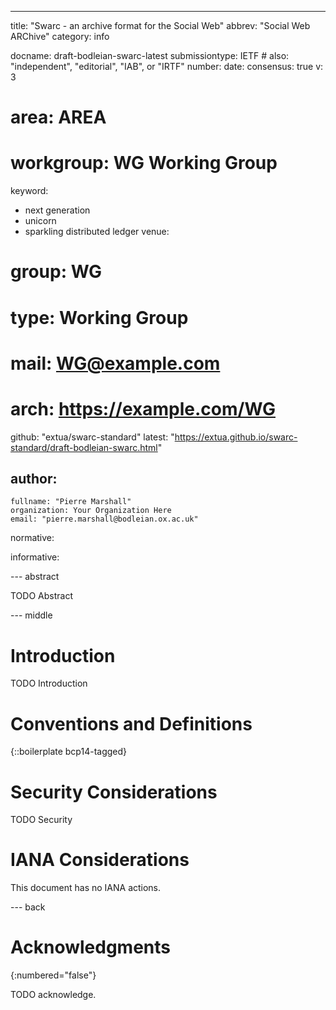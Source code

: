 ---
title: "Swarc - an archive format for the Social Web"
abbrev: "Social Web ARChive"
category: info

docname: draft-bodleian-swarc-latest
submissiontype: IETF  # also: "independent", "editorial", "IAB", or "IRTF"
number:
date:
consensus: true
v: 3
# area: AREA
# workgroup: WG Working Group
keyword:
 - next generation
 - unicorn
 - sparkling distributed ledger
venue:
#  group: WG
#  type: Working Group
#  mail: WG@example.com
#  arch: https://example.com/WG
  github: "extua/swarc-standard"
  latest: "https://extua.github.io/swarc-standard/draft-bodleian-swarc.html"

author:
 -
    fullname: "Pierre Marshall"
    organization: Your Organization Here
    email: "pierre.marshall@bodleian.ox.ac.uk"

normative:

informative:


--- abstract

TODO Abstract


--- middle

# Introduction

TODO Introduction


# Conventions and Definitions

{::boilerplate bcp14-tagged}


# Security Considerations

TODO Security


# IANA Considerations

This document has no IANA actions.


--- back

# Acknowledgments
{:numbered="false"}

TODO acknowledge.
